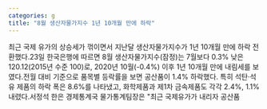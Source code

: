 ```yaml
---
categories: g
title: "8월 생산자물가지수 1년 10개월 만에 하락"
---
```

최근 국제 유가의 상승세가 꺾이면서 지난달 생산자물가지수가 1년 10개월 만에 하락 전환했다.23일 한국은행에 따르면 8월 생산자물가지수(잠정)는 7월보다 0.3% 낮은 120.12(2015년 수준 100)로, 2020년 10월(-0.4%) 이후 1년 10개월 만에 내림세를 보였다.전월 대비 기준으로 품목별 등락률을 보면 공산품이 1.4% 하락했다. 특히 석탄‧석유 제품의 하락 폭은 8.6%를 나타냈고, 화학제품과 제1차 금속제품도 각각 2.4%, 1.1% 내렸다.서정석 한은 경제통계국 물가통계팀장은 "최근 국제유가가 내리자 공산품